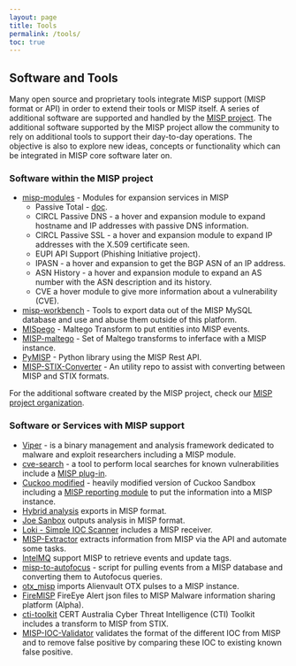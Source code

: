 ```yaml
---
layout: page
title: Tools
permalink: /tools/
toc: true
---
```


## Software and Tools

Many open source and proprietary tools integrate MISP support (MISP format or API) in order to extend their tools
or MISP itself. A series of additional software are supported and handled by the [MISP project](https://www.github.com/MISP).
The additional software supported by the MISP project allow the community to rely on additional tools to support their day-to-day operations. The objective
is also to explore new ideas, concepts or functionality which can be integrated in MISP core software later on.

### Software within the MISP project


* [misp-modules](https://github.com/MISP/misp-modules) - Modules for expansion services in MISP
     * Passive Total - [doc](http://blog.passivetotal.org/misp-sharing-done-differently/).
     * CIRCL Passive DNS - a hover and expansion module to expand hostname and IP addresses with passive DNS information.
     * CIRCL Passive SSL - a hover and expansion module to expand IP addresses with the X.509 certificate seen.
     * EUPI API Support (Phishing Initiative project).
     * IPASN - a hover and expansion to get the BGP ASN of an IP address.
     * ASN History - a hover and expansion module to expand an AS number with the ASN description and its history.
     * CVE a hover module to give more information about a vulnerability (CVE).
* [misp-workbench](https://github.com/MISP/misp-workbench) - Tools to export data out of the MISP MySQL database and use and abuse them outside of this platform.
* [MISpego](https://github.com/MISP/MISPego) - Maltego Transform to put entities into MISP events.
* [MISP-maltego](https://github.com/MISP/MISP-maltego) - Set of Maltego transforms to inferface with a MISP instance.
* [PyMISP](https://github.com/CIRCL/PyMISP) - Python library using the MISP Rest API.
* [MISP-STIX-Converter](https://github.com/MISP/MISP-STIX-Converter) -  An utility repo to assist with converting between MISP and STIX formats.

For the additional software created by the MISP project, check our [MISP project organization](https://github.com/MISP/).

### Software or Services with MISP support

* [Viper](http://www.viper.li/) - is a binary management and analysis framework dedicated to malware and exploit researchers including a MISP module.
* [cve-search](https://github.com/cve-search) - a tool to perform local searches for known vulnerabilities include a [MISP plug-in](https://github.com/cve-search/Plugins/tree/master/plugins/plugins/MISP).
* [Cuckoo modified](https://github.com/spender-sandbox/cuckoo-modified) - heavily modified version of Cuckoo Sandbox including a [MISP reporting module](https://github.com/spender-sandbox/cuckoo-modified/blob/master/modules/reporting/misp.py) to put the information into a MISP instance.
* [Hybrid analysis](https://www.hybrid-analysis.com/) exports in MISP format.
* [Joe Sanbox](https://www.joesecurity.org/) outputs analysis in MISP format.
* [Loki - Simple IOC Scanner](https://github.com/Neo23x0/Loki) includes a MISP receiver.
* [MISP-Extractor](https://github.com/PidgeyL/MISP-Extractor) extracts information from MISP via the API and automate some tasks.
* [IntelMQ](https://github.com/certtools/intelmq) support MISP to retrieve events and update tags.
* [misp-to-autofocus](https://github.com/PaloAltoNetworks/misp-to-autofocus) - script for pulling events from a MISP database and converting them to Autofocus queries.
* [otx_misp](https://github.com/gcrahay/otx_misp/) imports Alienvault OTX pulses to a MISP instance.
* [FireMISP](https://github.com/deralexxx/FireMISP) FireEye Alert json files to MISP Malware information sharing platform (Alpha).
* [cti-toolkit](https://github.com/certau/cti-toolkit)  CERT Australia Cyber Threat Intelligence (CTI) Toolkit includes a transform to MISP from STIX.
* [MISP-IOC-Validator](https://github.com/tom8941/MISP-IOC-Validator/) validates the format of the different IOC from MISP and to remove false positive by comparing these IOC to existing known false positive.
